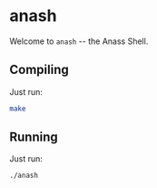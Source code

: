 anash
=====

Welcome to `anash` -- the Anass Shell.

Compiling
---------
Just run:

```bash
make
```

Running
-------
Just run:

```bash
./anash
```
